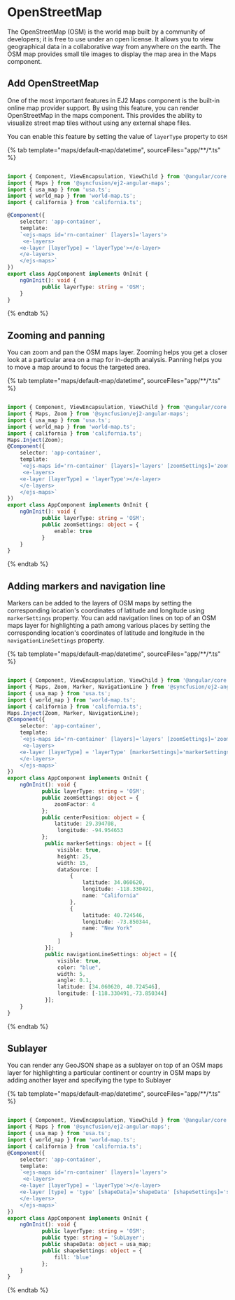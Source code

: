 # OpenStreetMap

The OpenStreetMap (OSM) is the world map built by a community of developers; it is free to use under an open license. It allows you to view geographical data in a collaborative way from anywhere on the earth. The OSM map provides small tile images to display the map area in the Maps component.

## Add OpenStreetMap

One of the most important features in EJ2 Maps component is the built-in online map provider support. By using this feature, you can render OpenStreetMap in the maps component. This provides the ability to visualize street map tiles without using any external shape files.

You can enable this feature by setting the value of `layerType` property to `OSM`

{% tab template="maps/default-map/datetime", sourceFiles="app/**/*.ts" %}

```typescript

import { Component, ViewEncapsulation, ViewChild } from '@angular/core';
import { Maps } from '@syncfusion/ej2-angular-maps';
import { usa_map } from 'usa.ts';
import { world_map } from 'world-map.ts';
import { california } from 'california.ts';

@Component({
    selector: 'app-container',
    template:
    `<ejs-maps id='rn-container' [layers]='layers'>
     <e-layers>
    <e-layer [layerType] = 'layerType'></e-layer>
    </e-layers>
    </ejs-maps>`
})
export class AppComponent implements OnInit {
    ngOnInit(): void {
           public layerType: string = 'OSM';
    }
}

```

{% endtab %}

## Zooming and panning

You can zoom and pan the OSM maps layer. Zooming helps you get a closer look at a particular area on a map for in-depth analysis. Panning helps you to move a map around to focus the targeted area.

{% tab template="maps/default-map/datetime", sourceFiles="app/**/*.ts" %}

```typescript

import { Component, ViewEncapsulation, ViewChild } from '@angular/core';
import { Maps, Zoom } from '@syncfusion/ej2-angular-maps';
import { usa_map } from 'usa.ts';
import { world_map } from 'world-map.ts';
import { california } from 'california.ts';
Maps.Inject(Zoom);
@Component({
    selector: 'app-container',
    template:
    `<ejs-maps id='rn-container' [layers]='layers' [zoomSettings]='zoomSettings'>
     <e-layers>
    <e-layer [layerType] = 'layerType'></e-layer>
    </e-layers>
    </ejs-maps>`
})
export class AppComponent implements OnInit {
    ngOnInit(): void {
           public layerType: string = 'OSM';
           public zoomSettings: object = {
               enable: true
           }
    }
}

```

{% endtab %}

## Adding markers and navigation line

Markers can be added to the layers of OSM maps by setting the corresponding location's coordinates of latitude and longitude using `markerSettings` property. You can add navigation lines on top of an OSM maps layer for highlighting a path among various places by setting the corresponding location's coordinates of latitude and longitude in the `navigationLineSettings` property.

{% tab template="maps/default-map/datetime", sourceFiles="app/**/*.ts" %}

```typescript

import { Component, ViewEncapsulation, ViewChild } from '@angular/core';
import { Maps, Zoom, Marker, NavigationLine } from '@syncfusion/ej2-angular-maps';
import { usa_map } from 'usa.ts';
import { world_map } from 'world-map.ts';
import { california } from 'california.ts';
Maps.Inject(Zoom, Marker, NavigationLine);
@Component({
    selector: 'app-container',
    template:
    `<ejs-maps id='rn-container' [layers]='layers' [zoomSettings]='zoomSettings' [centerPosition]='centerPosition'>
     <e-layers>
    <e-layer [layerType] = 'layerType' [markerSettings]='markerSettings' [navigationLineSettings]='navigationLineSettings'></e-layer>
    </e-layers>
    </ejs-maps>`
})
export class AppComponent implements OnInit {
    ngOnInit(): void {
           public layerType: string = 'OSM';
           public zoomSettings: object = {
               zoomFactor: 4
           };
           public centerPosition: object = {
               latitude: 29.394708,
                longitude: -94.954653
           };
            public markerSettings: object = [{
                visible: true,
                height: 25,
                width: 15,
                dataSource: [
                    {
                        latitude: 34.060620,
                        longitude: -118.330491,
                        name: "California"
                    },
                    {
                        latitude: 40.724546,
                        longitude: -73.850344,
                        name: "New York"
                    }
                ]
            }];
            public navigationLineSettings: object = [{
                visible: true,
                color: "blue",
                width: 5,
                angle: 0.1,
                latitude: [34.060620, 40.724546],
                longitude: [-118.330491,-73.850344]
            }];
    }
}

```

{% endtab %}

## Sublayer

You can render any GeoJSON shape as a sublayer on top of an OSM maps layer for highlighting a particular continent or country in OSM maps by adding another layer and specifying the type to Sublayer

{% tab template="maps/default-map/datetime", sourceFiles="app/**/*.ts" %}

```typescript

import { Component, ViewEncapsulation, ViewChild } from '@angular/core';
import { Maps } from '@syncfusion/ej2-angular-maps';
import { usa_map } from 'usa.ts';
import { world_map } from 'world-map.ts';
import { california } from 'california.ts';
@Component({
    selector: 'app-container',
    template:
    `<ejs-maps id='rn-container' [layers]='layers'>
     <e-layers>
    <e-layer [layerType] = 'layerType'></e-layer>
    <e-layer [type] = 'type' [shapeData]='shapeData' [shapeSettings]='shapeSettings'></e-layer>
    </e-layers>
    </ejs-maps>`
})
export class AppComponent implements OnInit {
    ngOnInit(): void {
           public layerType: string = 'OSM';
           public type: string = 'SubLayer';
           public shapeData: object = usa_map;
           public shapeSettings: object = {
               fill: 'blue'
           };
    }
}

```

{% endtab %}